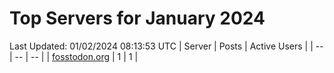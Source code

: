 # Top Servers for January 2024
Last Updated: 01/02/2024 08:13:53 UTC
| Server | Posts | Active Users |
| -- | -- | -- |
| [fosstodon.org](https://fosstodon.org/tags/PowerShell) | 1 | 1 |
